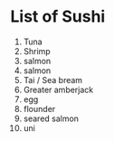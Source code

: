 # List of Sushi
1. Tuna
2. Shrimp
3. salmon
4. salmon
5. Tai / Sea bream
6. Greater amberjack
7. egg
8. flounder
9. seared salmon
10. uni
